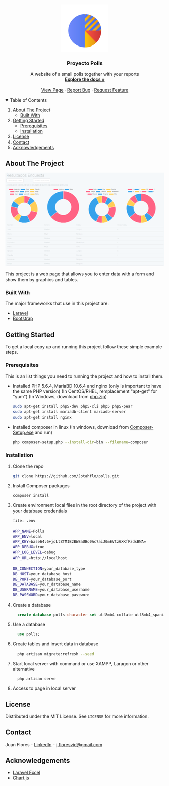 <!-- PROJECT LOGO -->
<br />
<p align="center">
  <a href="https://github.com/Jotahflo/polls">
    <img src="resources/assets/chart.png" alt="Logo" width="150" height="150">
  </a>

  <h3 align="center">Proyecto Polls</h3>

  <p align="center">
    A website of a small polls together with your reports
    <br /> 
    <a href="https://github.com/Jotahflo/polls"><strong>Explore the docs »</strong></a>
    <br />
    <br />
    <a href="https://pollsjf.herokuapp.com/">View Page</a>
    ·
    <a href="https://github.com/Jotahflo/polls/issues">Report Bug</a>
    ·
    <a href="https://github.com/Jotahflo/polls/issues">Request Feature</a>
  </p>
</p>

<!-- TABLE OF CONTENTS -->
<details open="open">
  <summary>Table of Contents</summary>
  <ol>
    <li>
      <a href="#about-the-project">About The Project</a>
      <ul>
        <li><a href="#built-with">Built With</a></li>
      </ul>
    </li>
    <li>
      <a href="#getting-started">Getting Started</a>
      <ul>
        <li><a href="#prerequisites">Prerequisites</a></li>
        <li><a href="#installation">Installation</a></li>
      </ul>
    </li>
    <li><a href="#license">License</a></li>
    <li><a href="#contact">Contact</a></li>
    <li><a href="#acknowledgements">Acknowledgements</a></li>
  </ol>
</details>

<!-- ABOUT THE PROJECT -->

## About The Project

[![Product Name Screen Shot][product-screenshot]](https://Jfloresvid.github.io/portfolio)

This project is a web page that allows you to enter data with a form and show them by graphics and tables.

### Built With

The major frameworks that use in this project are:

- [Laravel](https://laravel.com/)
- [Bootstrap](https://getbootstrap.com/)

<!-- GETTING STARTED -->

## Getting Started

To get a local copy up and running this project follow these simple example steps.

### Prerequisites

This is an list things you need to running the project and how to install them.

- Installed PHP 5.6.4, MariaBD 10.6.4 and nginx (only is important to have the same PHP version) (In CentOS/RHEL, remplacement "apt-get" for "yum") (In Windows, download from [php.zip](https://windows.php.net/downloads/releases/archives/php-5.6.9-Win32-VC11-x64.zip))

  ```sh
  sudo apt-get install php5-dev php5-cli php5 php5-pear
  sudo apt-get install mariadb-client mariadb-server
  sudo apt-get install nginx
  ```

- Installed composer in linux (In windows, download from [Composer-Setup.exe](https://getcomposer.org/Composer-Setup.exe) and run)

  ```sh
  php composer-setup.php --install-dir=bin --filename=composer
  ```

### Installation

1.  Clone the repo
    ```sh
    git clone https://github.com/Jotahflo/polls.git
    ```
2.  Install Composer packages

    ```sh
    composer install
    ```

3.  Create environment local files in the root directory of the project with your database credentials

    ```sh
    file: .env

    APP_NAME=Polls
    APP_ENV=local
    APP_KEY=base64:6+jqLtZTMIB2BWEaUBq0Ac7aiJ0mEVtzGXKfFzdsBWA=
    APP_DEBUG=true
    APP_LOG_LEVEL=debug
    APP_URL=http://localhost

    DB_CONNECTION=your_database_type
    DB_HOST=your_database_host
    DB_PORT=your_database_port
    DB_DATABASE=your_database_name
    DB_USERNAME=your_database_username
    DB_PASSWORD=your_database_password
    ```

4)  Create a database

    ```sql
      create database polls character set utf8mb4 collate utf8mb4_spanish_ci;
    ```

5)  Use a database

    ```sql
      use polls;
    ```

6)  Create tables and insert data in database

    ```sh
      php artisan migrate:refresh --seed
    ```

7)  Start local server with command or use XAMPP, Laragon or other alternative

    ```sh
      php artisan serve
    ```

8)  Access to page in local server

<!-- LICENSE -->

## License

Distributed under the MIT License. See `LICENSE` for more information.

<!-- CONTACT -->

## Contact

Juan Flores - [LinkedIn](https://www.linkedin.com/in/jfloresvid) - j.floresvid@gmail.com

<!-- ACKNOWLEDGEMENTS -->

## Acknowledgements

- [Laravel Excel](https://laravel-excel.com/)
- [Chart.js](https://www.chartjs.org/)

[product-screenshot]: resources/assets/preview.png
